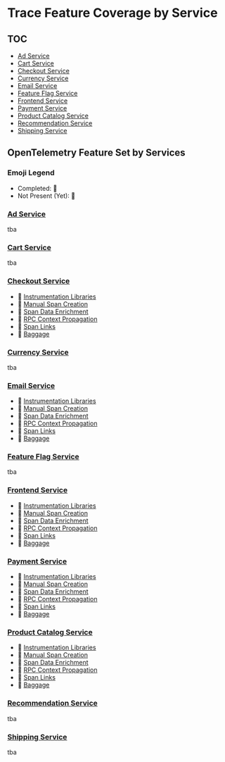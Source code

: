 # Trace Feature Coverage by Service

## TOC

- [Ad Service](#ad-service)
- [Cart Service](#cart-service)
- [Checkout Service](#checkout-service)
- [Currency Service](#currency-service)
- [Email Service](#email-service)
- [Feature Flag Service](#feature-flag-service)
- [Frontend Service](#frontend-service)
- [Payment Service](#payment-service)
- [Product Catalog Service](#product-catalog-service)
- [Recommendation Service](#recommendation-service)
- [Shipping Service](#shipping-service)

## OpenTelemetry Feature Set by Services

### Emoji Legend

- Completed: :100:
- Not Present (Yet): :construction:

### [Ad Service](../src/adservice/README.md)

tba

### [Cart Service](../src/cartservice/README.md)

tba

### [Checkout Service](../src/checkoutservice/README.md)

- :100: [Instrumentation
  Libraries](https://opentelemetry.io/docs/concepts/instrumenting-library/)
- :construction: [Manual Span
  Creation](https://github.com/open-telemetry/opentelemetry-specification/blob/main/specification/glossary.md#manual-instrumentation)
- :construction: [Span Data
  Enrichment](https://opentelemetry.io/docs/concepts/glossary/#metadata)
- :construction: [RPC Context
  Propagation](https://github.com/open-telemetry/opentelemetry-specification/blob/main/specification/context/README.md#context)
- :construction: [Span
  Links](https://github.com/open-telemetry/opentelemetry-specification/blob/main/specification/overview.md#links-between-spans)
- :construction: [Baggage](https://github.com/open-telemetry/opentelemetry-specification/blob/main/specification/baggage/api.md#overview)

### [Currency Service](../src/currencyservice/README.md)

tba

### [Email Service](../src/emailservice/README.md)

- :100: [Instrumentation
  Libraries](https://opentelemetry.io/docs/concepts/instrumenting-library/)
- :100: [Manual Span
  Creation](https://github.com/open-telemetry/opentelemetry-specification/blob/main/specification/glossary.md#manual-instrumentation)
- :100: [Span Data
  Enrichment](https://opentelemetry.io/docs/concepts/glossary/#metadata)
- :construction: [RPC Context
  Propagation](https://github.com/open-telemetry/opentelemetry-specification/blob/main/specification/context/README.md#context)
- :construction: [Span
  Links](https://github.com/open-telemetry/opentelemetry-specification/blob/main/specification/overview.md#links-between-spans)
- :construction: [Baggage](https://github.com/open-telemetry/opentelemetry-specification/blob/main/specification/baggage/api.md#overview)

### [Feature Flag Service](../src/featureflagservice/README.md)

tba

### [Frontend Service](../src/frontend/README.md)

- :100: [Instrumentation
  Libraries](https://opentelemetry.io/docs/concepts/instrumenting-library/)
- :construction: [Manual Span
  Creation](https://github.com/open-telemetry/opentelemetry-specification/blob/main/specification/glossary.md#manual-instrumentation)
- :100: [Span Data
  Enrichment](https://opentelemetry.io/docs/concepts/glossary/#metadata)
- :construction: [RPC Context
  Propagation](https://github.com/open-telemetry/opentelemetry-specification/blob/main/specification/context/README.md#context)
- :construction: [Span
  Links](https://github.com/open-telemetry/opentelemetry-specification/blob/main/specification/overview.md#links-between-spans)
- :construction: [Baggage](https://github.com/open-telemetry/opentelemetry-specification/blob/main/specification/baggage/api.md#overview)

### [Payment Service](../src/paymentservice/README.md)

- :100: [Instrumentation
  Libraries](https://opentelemetry.io/docs/concepts/instrumenting-library/)
- :100: [Manual Span
  Creation](https://github.com/open-telemetry/opentelemetry-specification/blob/main/specification/glossary.md#manual-instrumentation)
- :100: [Span Data
  Enrichment](https://opentelemetry.io/docs/concepts/glossary/#metadata)
- :construction: [RPC Context
  Propagation](https://github.com/open-telemetry/opentelemetry-specification/blob/main/specification/context/README.md#context)
- :construction: [Span
  Links](https://github.com/open-telemetry/opentelemetry-specification/blob/main/specification/overview.md#links-between-spans)
- :construction: [Baggage](https://github.com/open-telemetry/opentelemetry-specification/blob/main/specification/baggage/api.md#overview)

### [Product Catalog Service](../src/productcatalogservice/README.md)

- :100: [Instrumentation
  Libraries](https://opentelemetry.io/docs/concepts/instrumenting-library/)
- :construction: [Manual Span
  Creation](https://github.com/open-telemetry/opentelemetry-specification/blob/main/specification/glossary.md#manual-instrumentation)
- :100: [Span Data
  Enrichment](https://opentelemetry.io/docs/concepts/glossary/#metadata)
- :construction: [RPC Context
  Propagation](https://github.com/open-telemetry/opentelemetry-specification/blob/main/specification/context/README.md#context)
- :construction: [Span
  Links](https://github.com/open-telemetry/opentelemetry-specification/blob/main/specification/overview.md#links-between-spans)
- :construction: [Baggage](https://github.com/open-telemetry/opentelemetry-specification/blob/main/specification/baggage/api.md#overview)

### [Recommendation Service](../src/recommendationservice/README.md)

tba

### [Shipping Service](../src/shippingservice/README.md)

tba
